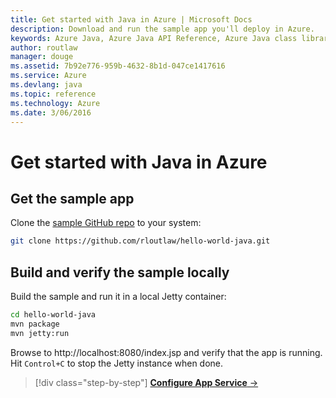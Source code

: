 ```yaml
---
title: Get started with Java in Azure | Microsoft Docs
description: Download and run the sample app you'll deploy in Azure.
keywords: Azure Java, Azure Java API Reference, Azure Java class library, Azure SDK
author: routlaw
manager: douge
ms.assetid: 7b92e776-959b-4632-8b1d-047ce1417616
ms.service: Azure
ms.devlang: java
ms.topic: reference
ms.technology: Azure
ms.date: 3/06/2016
---
```


# Get started with Java in Azure

## Get the sample app

Clone the [sample GitHub repo](https://github.com/rloutlaw/hello-world-java) to your system:

```bash
git clone https://github.com/rloutlaw/hello-world-java.git
```

## Build and verify the sample locally

Build the sample and run it in a local Jetty container:

```bash
cd hello-world-java
mvn package
mvn jetty:run
```

Browse to http://localhost:8080/index.jsp and verify that the app is running. Hit `Control+C` to stop the Jetty instance when done.

>[!div class="step-by-step"]
[**Configure App Service** &rarr;](get-started-appservice.md)